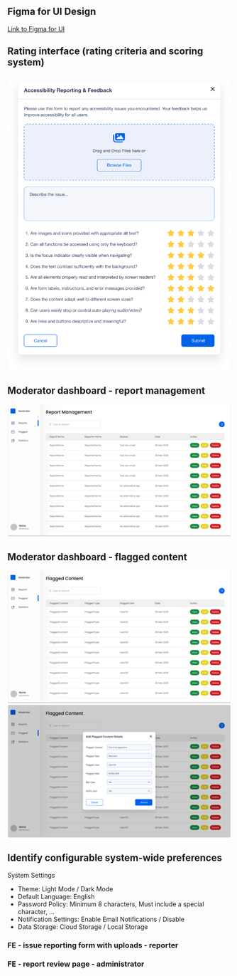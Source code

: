 ## Figma for UI Design
[Link to Figma for UI](https://www.figma.com/design/ey9eSdwdZQ75f1vrWGBPGs/COMP231_Team2?node-id=0-1&t=mJhy1WpkZAdFv1kr-1)

## Rating interface (rating criteria and scoring system)
![rating_interface](img/rating.png)

## Moderator dashboard - report management
![moderator dashboard](img/reportManagement.jpg)

## Moderator dashboard - flagged content
![moderator dashboard](img/reviewFlaggedContent.jpg)
![moderator dashboard](img/editFlaggedContent.jpg)

## Identify configurable system-wide preferences
System Settings
- Theme: Light Mode / Dark Mode  
- Default Language: English  
- Password Policy: Minimum 8 characters, Must include a special character, ...
- Notification Settings: Enable Email Notifications / Disable  
- Data Storage: Cloud Storage / Local Storage 

### FE - issue reporting form with uploads - reporter

### FE - report review page - administrator
